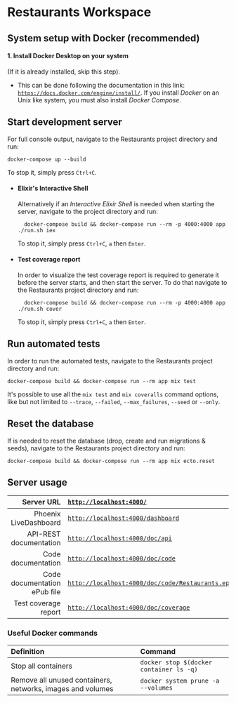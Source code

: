# Restaurants Workspace

## System setup with Docker (recommended)

#### 1. Install Docker Desktop on your system

(If it is already installed, skip this step).

* This can be done following the documentation in this link: [`https://docs.docker.com/engine/install/`](https://docs.docker.com/engine/install/). If you install *Docker* on an Unix like system, you must also install *Docker Compose*.

## Start development server

For full console output, navigate to the Restaurants project directory and run:

    docker-compose up --build

To stop it, simply press `Ctrl+C`.

* #### Elixir's Interactive Shell

    Alternatively if an *Interactive Elixir Shell* is needed when starting the server, navigate to the project directory and run:

        
        docker-compose build && docker-compose run --rm -p 4000:4000 app ./run.sh iex


    
    To stop it, simply press `Ctrl+C`, `a` then `Enter`.

* #### Test coverage report

    In order to visualize the test coverage report is required to generate it before the server starts, and then start the server. To do that navigate to the Restaurants project directory and run:

        docker-compose build && docker-compose run --rm -p 4000:4000 app ./run.sh cover


    To stop it, simply press `Ctrl+C`, `a` then `Enter`.

## Run automated tests

In order to run the automated tests, navigate to the Restaurants project directory and run:

    docker-compose build && docker-compose run --rm app mix test

It's possible to use all the `mix test` and `mix coveralls` command options, like but not limited to `--trace`, `--failed`, `--max_failures`, `--seed` or `--only`.

## Reset the database

If is needed to reset the database (drop, create and run migrations & seeds), navigate to the Restaurants project directory and run:

    docker-compose build && docker-compose run --rm app mix ecto.reset

## Server usage

|Server URL|[`http://localhost:4000/`](http://localhost:4000/)|
|--:|:--|
|Phoenix LiveDashboard|[`http://localhost:4000/dashboard`](http://localhost:4000/dashboard)|
|API-REST documentation|[`http://localhost:4000/doc/api`](http://localhost:4000/doc/api)|
|Code documentation|[`http://localhost:4000/doc/code`](http://localhost:4000/doc/code)|
|Code documentation ePub file|[`http://localhost:4000/doc/code/Restaurants.epub`](http://localhost:4000/doc/code/Restaurants.epub)|
|Test coverage report|[`http://localhost:4000/doc/coverage`](http://localhost:4000/doc/coverage)|

### Useful Docker commands

|Definition|Command|
|:--|:--|
|Stop all containers|`docker stop $(docker container ls -q)`|
|Remove all unused containers, networks, images and volumes|`docker system prune -a --volumes`|
